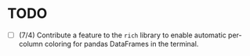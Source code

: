 # TODO

- [ ] (7/4) Contribute a feature to the `rich` library to enable automatic per-column coloring for pandas DataFrames in the terminal.

